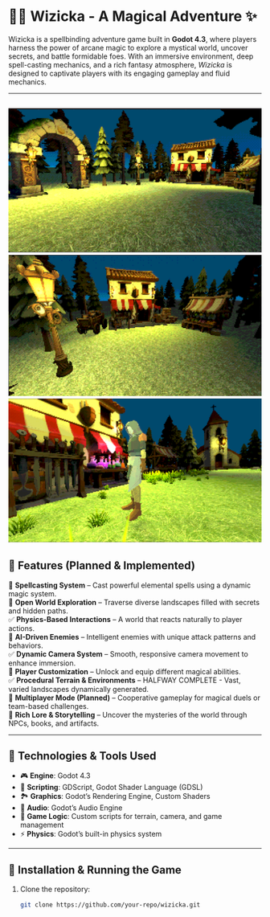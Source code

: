 # 🧙‍♂️ Wizicka - A Magical Adventure ✨

Wizicka is a spellbinding adventure game built in **Godot 4.3**, where players harness the power of arcane magic to explore a mystical world, uncover secrets, and battle formidable foes. With an immersive environment, deep spell-casting mechanics, and a rich fantasy atmosphere, *Wizicka* is designed to captivate players with its engaging gameplay and fluid mechanics.

---
![demo image 1](images/sc1.png)
![demo image 2](images/sc2.png)
![demo image 2](images/sc3.png)
---
## 🌟 Features (Planned & Implemented)

🔲 **Spellcasting System** – Cast powerful elemental spells using a dynamic magic system.  
🔲 **Open World Exploration** – Traverse diverse landscapes filled with secrets and hidden paths.  
✅ **Physics-Based Interactions** – A world that reacts naturally to player actions.  
🔲 **AI-Driven Enemies** – Intelligent enemies with unique attack patterns and behaviors.  
✅ **Dynamic Camera System** – Smooth, responsive camera movement to enhance immersion.  
🔲 **Player Customization** – Unlock and equip different magical abilities.  
✅ **Procedural Terrain & Environments** – HALFWAY COMPLETE - Vast, varied landscapes dynamically generated.  
🔲 **Multiplayer Mode (Planned)** – Cooperative gameplay for magical duels or team-based challenges.  
🔲 **Rich Lore & Storytelling** – Uncover the mysteries of the world through NPCs, books, and artifacts.  

---

## 🔧 Technologies & Tools Used

- 🎮 **Engine**: Godot 4.3  
- 📜 **Scripting**: GDScript, Godot Shader Language (GDSL)  
- 🏞 **Graphics**: Godot’s Rendering Engine, Custom Shaders  
- 🎵 **Audio**: Godot’s Audio Engine  
- 💾 **Game Logic**: Custom scripts for terrain, camera, and game management  
- ⚡ **Physics**: Godot’s built-in physics system  

---

## 🚀 Installation & Running the Game

1. Clone the repository:
   ```sh
   git clone https://github.com/your-repo/wizicka.git
